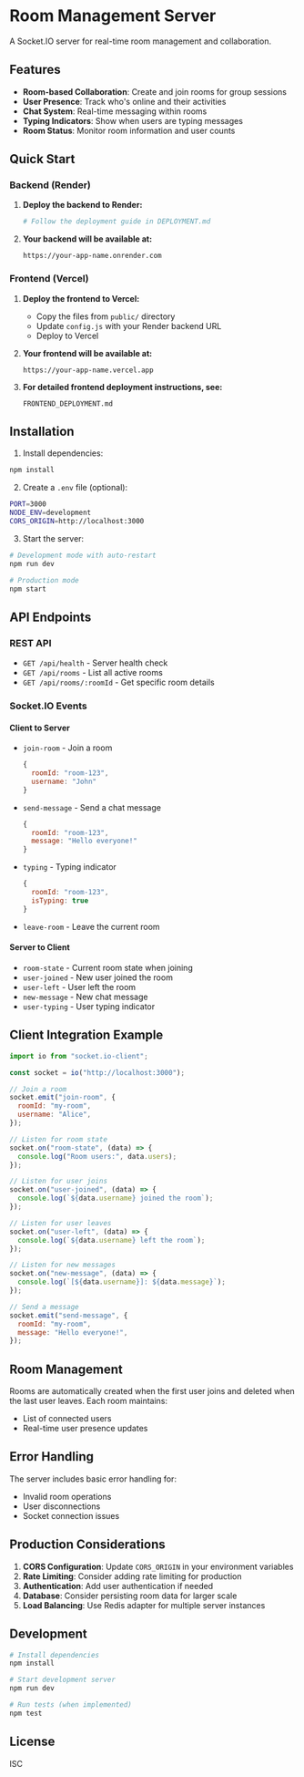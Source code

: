 # Room Management Server

A Socket.IO server for real-time room management and collaboration.

## Features

- **Room-based Collaboration**: Create and join rooms for group sessions
- **User Presence**: Track who's online and their activities
- **Chat System**: Real-time messaging within rooms
- **Typing Indicators**: Show when users are typing messages
- **Room Status**: Monitor room information and user counts

## Quick Start

### Backend (Render)

1. **Deploy the backend to Render:**

   ```bash
   # Follow the deployment guide in DEPLOYMENT.md
   ```

2. **Your backend will be available at:**
   ```
   https://your-app-name.onrender.com
   ```

### Frontend (Vercel)

1. **Deploy the frontend to Vercel:**

   - Copy the files from `public/` directory
   - Update `config.js` with your Render backend URL
   - Deploy to Vercel

2. **Your frontend will be available at:**

   ```
   https://your-app-name.vercel.app
   ```

3. **For detailed frontend deployment instructions, see:**
   ```
   FRONTEND_DEPLOYMENT.md
   ```

## Installation

1. Install dependencies:

```bash
npm install
```

2. Create a `.env` file (optional):

```bash
PORT=3000
NODE_ENV=development
CORS_ORIGIN=http://localhost:3000
```

3. Start the server:

```bash
# Development mode with auto-restart
npm run dev

# Production mode
npm start
```

## API Endpoints

### REST API

- `GET /api/health` - Server health check
- `GET /api/rooms` - List all active rooms
- `GET /api/rooms/:roomId` - Get specific room details

### Socket.IO Events

#### Client to Server

- `join-room` - Join a room

  ```javascript
  {
    roomId: "room-123",
    username: "John"
  }
  ```

- `send-message` - Send a chat message

  ```javascript
  {
    roomId: "room-123",
    message: "Hello everyone!"
  }
  ```

- `typing` - Typing indicator

  ```javascript
  {
    roomId: "room-123",
    isTyping: true
  }
  ```

- `leave-room` - Leave the current room

#### Server to Client

- `room-state` - Current room state when joining
- `user-joined` - New user joined the room
- `user-left` - User left the room
- `new-message` - New chat message
- `user-typing` - User typing indicator

## Client Integration Example

```javascript
import io from "socket.io-client";

const socket = io("http://localhost:3000");

// Join a room
socket.emit("join-room", {
  roomId: "my-room",
  username: "Alice",
});

// Listen for room state
socket.on("room-state", (data) => {
  console.log("Room users:", data.users);
});

// Listen for user joins
socket.on("user-joined", (data) => {
  console.log(`${data.username} joined the room`);
});

// Listen for user leaves
socket.on("user-left", (data) => {
  console.log(`${data.username} left the room`);
});

// Listen for new messages
socket.on("new-message", (data) => {
  console.log(`[${data.username}]: ${data.message}`);
});

// Send a message
socket.emit("send-message", {
  roomId: "my-room",
  message: "Hello everyone!",
});
```

## Room Management

Rooms are automatically created when the first user joins and deleted when the last user leaves. Each room maintains:

- List of connected users
- Real-time user presence updates

## Error Handling

The server includes basic error handling for:

- Invalid room operations
- User disconnections
- Socket connection issues

## Production Considerations

1. **CORS Configuration**: Update `CORS_ORIGIN` in your environment variables
2. **Rate Limiting**: Consider adding rate limiting for production
3. **Authentication**: Add user authentication if needed
4. **Database**: Consider persisting room data for larger scale
5. **Load Balancing**: Use Redis adapter for multiple server instances

## Development

```bash
# Install dependencies
npm install

# Start development server
npm run dev

# Run tests (when implemented)
npm test
```

## License

ISC
